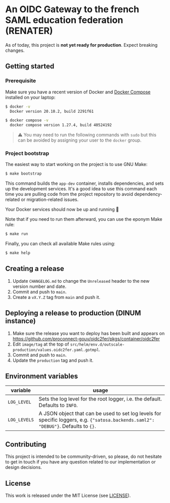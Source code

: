 # An OIDC Gateway to the french SAML education federation (RENATER)

As of today, this project is **not yet ready for production**. Expect breaking changes.

## Getting started

### Prerequisite

Make sure you have a recent version of Docker and [Docker
Compose](https://docs.docker.com/compose/install) installed on your laptop:

```bash
$ docker -v
  Docker version 20.10.2, build 2291f61

$ docker compose -v
  docker compose version 1.27.4, build 40524192
```

> ⚠️ You may need to run the following commands with `sudo` but this can be
> avoided by assigning your user to the `docker` group.

### Project bootstrap

The easiest way to start working on the project is to use GNU Make:

```bash
$ make bootstrap
```

This command builds the `app-dev` container, installs dependencies, and sets up
the development services.  It's a good idea to use this command each time
you are pulling code from the project repository to avoid dependency-related or
migration-related issues.

Your Docker services should now be up and running 🎉

Note that if you need to run them afterward, you can use the eponym Make rule:

```bash
$ make run
```

Finally, you can check all available Make rules using:

```bash
$ make help
```

## Creating a release

1. Update `CHANGELOG.md` to change the `Unreleased` header to the new version
number and date.
2. Commit and push to `main`.
3. Create a `vX.Y.Z` tag from `main` and push it.

## Deploying a release to production (DINUM instance)

1. Make sure the release you want to deploy has been built and appears on
   https://github.com/proconnect-gouv/oidc2fer/pkgs/container/oidc2fer
2. Edit `image/tag` at the top of
   `src/helm/env.d/outscale-production/values.oidc2fer.yaml.gotmpl`.
3. Commit and push to `main`.
4. Update the `production` tag and push it.

## Environment variables

| variable | usage |
| --- | --- |
| `LOG_LEVEL` | Sets the log level for the root logger, i.e. the default. Defaults to `INFO`. |
| `LOG_LEVELS` | A JSON object that can be used to set log levels for specific loggers, e.g. `{"satosa.backends.saml2": "DEBUG"}`. Defaults to `{}`. |

## Contributing

This project is intended to be community-driven, so please, do not hesitate to
get in touch if you have any question related to our implementation or design
decisions.

## License

This work is released under the MIT License (see [LICENSE](./LICENSE)).

